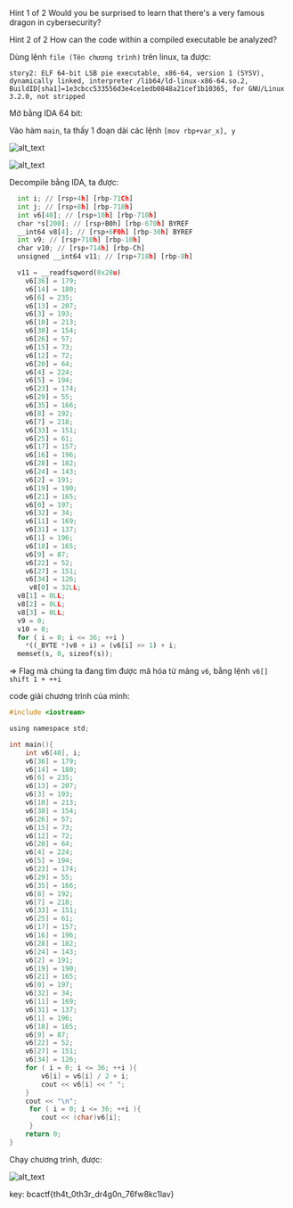 Hint 1 of 2
Would you be surprised to learn that there's a very famous dragon in cybersecurity?

Hint 2 of 2
How can the code within a compiled executable be analyzed?

Dùng lệnh ```file (Tên chương trình)``` trên linux, ta được: <br/>

```story2: ELF 64-bit LSB pie executable, x86-64, version 1 (SYSV), dynamically linked, interpreter /lib64/ld-linux-x86-64.so.2, BuildID[sha1]=1e3cbcc533556d3e4ce1edb0848a21cef1b10365, for GNU/Linux 3.2.0, not stripped```

Mở bằng IDA 64 bit:

Vào hàm ```main```, ta thấy 1 đoạn dài các lệnh ```[mov rbp+var_x], y```


![alt_text](https://i.imgur.com/bf6wpQH.png)
<br/>

![alt_text](https://i.imgur.com/EyPWQjD.png)
<br/>

Decompile bằng IDA, ta được: <br/>

```python
  int i; // [rsp+4h] [rbp-71Ch]
  int j; // [rsp+8h] [rbp-718h]
  int v6[40]; // [rsp+10h] [rbp-710h]
  char *s[200]; // [rsp+B0h] [rbp-670h] BYREF
  __int64 v8[4]; // [rsp+6F0h] [rbp-30h] BYREF
  int v9; // [rsp+710h] [rbp-10h]
  char v10; // [rsp+714h] [rbp-Ch]
  unsigned __int64 v11; // [rsp+718h] [rbp-8h]

  v11 = __readfsqword(0x28u)
    v6[36] = 179;
    v6[14] = 180;
    v6[6] = 235;
    v6[13] = 207;
    v6[3] = 193;
    v6[10] = 213;
    v6[30] = 154;
    v6[26] = 57;
    v6[15] = 73;
    v6[12] = 72;
    v6[20] = 64;
    v6[4] = 224;
    v6[5] = 194;
    v6[23] = 174;
    v6[29] = 55;
    v6[35] = 166;
    v6[8] = 192;
    v6[7] = 218;
    v6[33] = 151;
    v6[25] = 61;
    v6[17] = 157;
    v6[16] = 196;
    v6[28] = 182;
    v6[24] = 143;
    v6[2] = 191;
    v6[19] = 190;
    v6[21] = 165;
    v6[0] = 197;
    v6[32] = 34;
    v6[11] = 169;
    v6[31] = 137;
    v6[1] = 196;
    v6[18] = 165;
    v6[9] = 87;
    v6[22] = 52;
    v6[27] = 151;
    v6[34] = 126;
     v8[0] = 32LL;
  v8[1] = 0LL;
  v8[2] = 0LL;
  v8[3] = 0LL;
  v9 = 0;
  v10 = 0;
  for ( i = 0; i <= 36; ++i )
    *((_BYTE *)v8 + i) = (v6[i] >> 1) + i;
  memset(s, 0, sizeof(s));
```

=> Flag mà chúng ta đang tìm được mã hóa từ mảng ```v6```, bằng lệnh ```v6[] shift 1 + ++i```

code giải chương trình của mình:

```C
#include <iostream>

using namespace std;

int main(){
    int v6[40], i;
    v6[36] = 179;
    v6[14] = 180;
    v6[6] = 235;
    v6[13] = 207;
    v6[3] = 193;
    v6[10] = 213;
    v6[30] = 154;
    v6[26] = 57;
    v6[15] = 73;
    v6[12] = 72;
    v6[20] = 64;
    v6[4] = 224;
    v6[5] = 194;
    v6[23] = 174;
    v6[29] = 55;
    v6[35] = 166;
    v6[8] = 192;
    v6[7] = 218;
    v6[33] = 151;
    v6[25] = 61;
    v6[17] = 157;
    v6[16] = 196;
    v6[28] = 182;
    v6[24] = 143;
    v6[2] = 191;
    v6[19] = 190;
    v6[21] = 165;
    v6[0] = 197;
    v6[32] = 34;
    v6[11] = 169;
    v6[31] = 137;
    v6[1] = 196;
    v6[18] = 165;
    v6[9] = 87;
    v6[22] = 52;
    v6[27] = 151;
    v6[34] = 126;
    for ( i = 0; i <= 36; ++i ){
        v6[i] = v6[i] / 2 + i;
        cout << v6[i] << " ";
    }
    cout << "\n";
     for ( i = 0; i <= 36; ++i ){
        cout << (char)v6[i];
     }
    return 0;
}

```
Chạy chương trình, được: <br/>

![alt_text](https://i.imgur.com/15MVP2F.png)

key: bcactf{th4t_0th3r_dr4g0n_76fw8kc1lav}
